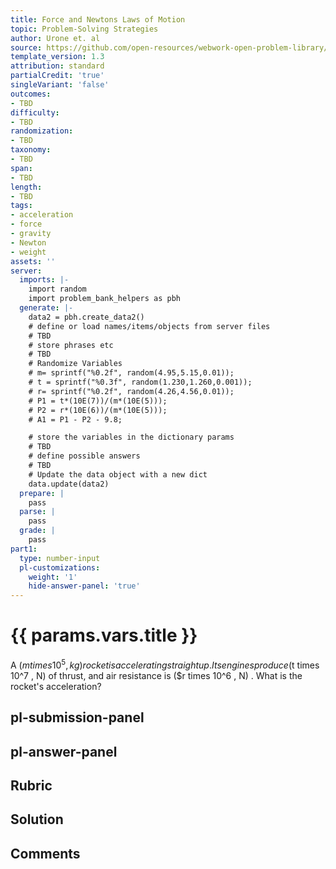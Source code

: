 ```yaml
---
title: Force and Newtons Laws of Motion
topic: Problem-Solving Strategies
author: Urone et. al
source: https://github.com/open-resources/webwork-open-problem-library/tree/master/Contrib/BrockPhysics/College_Physics_Urone/4.Dynamics_Force_and_Newtons_Laws_of_Motion/Problem_Solving_Strategies/NU_U17-04-06-001.pg
template_version: 1.3
attribution: standard
partialCredit: 'true'
singleVariant: 'false'
outcomes:
- TBD
difficulty:
- TBD
randomization:
- TBD
taxonomy:
- TBD
span:
- TBD
length:
- TBD
tags:
- acceleration
- force
- gravity
- Newton
- weight
assets: ''
server:
  imports: |-
    import random
    import problem_bank_helpers as pbh
  generate: |-
    data2 = pbh.create_data2()
    # define or load names/items/objects from server files
    # TBD
    # store phrases etc
    # TBD
    # Randomize Variables
    # m= sprintf("%0.2f", random(4.95,5.15,0.01));
    # t = sprintf("%0.3f", random(1.230,1.260,0.001));
    # r= sprintf("%0.2f", random(4.26,4.56,0.01));
    # P1 = t*(10E(7))/(m*(10E(5)));
    # P2 = r*(10E(6))/(m*(10E(5)));
    # A1 = P1 - P2 - 9.8;

    # store the variables in the dictionary params
    # TBD
    # define possible answers
    # TBD
    # Update the data object with a new dict
    data.update(data2)
  prepare: |
    pass
  parse: |
    pass
  grade: |
    pass
part1:
  type: number-input
  pl-customizations:
    weight: '1'
    hide-answer-panel: 'true'
---
```


# {{ params.vars.title }} 


A ($m times 10^5 , kg) rocket is accelerating straight up. Its engines produce ($t  times 10^7 , N) of thrust, and air resistance is ($r times 10^6 , N) . What is the rocket's acceleration?


## pl-submission-panel 


## pl-answer-panel 


## Rubric 


## Solution 


## Comments 


